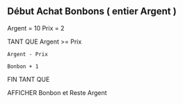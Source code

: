 ## Début Achat Bonbons ( entier Argent ) 

Argent = 10
Prix = 2

  TANT QUE Argent >= Prix    
     
    Argent - Prix
   
    Bonbon + 1
  
  FIN TANT QUE

AFFICHER Bonbon et Reste Argent 

